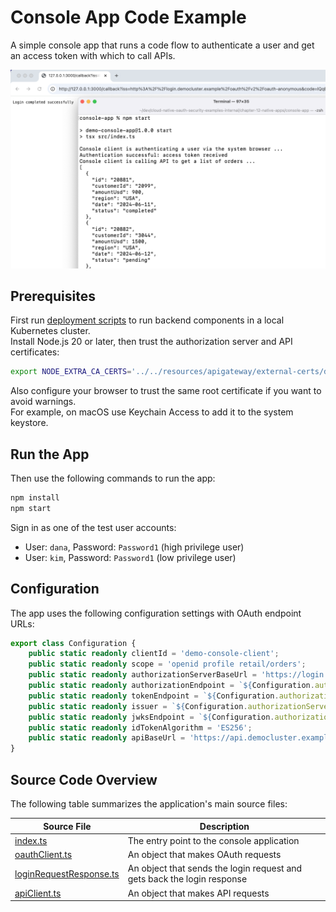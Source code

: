 # Console App Code Example

A simple console app that runs a code flow to authenticate a user and get an access token with which to call APIs.

![console app](console-app.png)

## Prerequisites

First run [deployment scripts](../README.md) to run backend components in a local Kubernetes cluster.\
Install Node.js 20 or later, then trust the authorization server and API certificates:

```bash
export NODE_EXTRA_CA_CERTS='../../resources/apigateway/external-certs/democluster.ca.pem'
```

Also configure your browser to trust the same root certificate if you want to avoid warnings.\
For example, on macOS use Keychain Access to add it to the system keystore.

## Run the App

Then use the following commands to run the app:

```bash
npm install
npm start
```

Sign in as one of the test user accounts:

- User: `dana`, Password: `Password1` (high privilege user)
- User: `kim`, Password: `Password1` (low privilege user)

## Configuration

The app uses the following configuration settings with OAuth endpoint URLs:

```typescript
export class Configuration {
    public static readonly clientId = 'demo-console-client';
    public static readonly scope = 'openid profile retail/orders';
    public static readonly authorizationServerBaseUrl = 'https://login.democluster.example';
    public static readonly authorizationEndpoint = `${Configuration.authorizationServerBaseUrl}/oauth/v2/oauth-authorize`;
    public static readonly tokenEndpoint = `${Configuration.authorizationServerBaseUrl}/oauth/v2/oauth-token`;
    public static readonly issuer = `${Configuration.authorizationServerBaseUrl}/oauth/v2/oauth-anonymous`;
    public static readonly jwksEndpoint = `${Configuration.authorizationServerBaseUrl}/oauth/v2/oauth-anonymous/jwks`;
    public static readonly idTokenAlgorithm = 'ES256';
    public static readonly apiBaseUrl = 'https://api.democluster.example/orders';
}
```

## Source Code Overview

The following table summarizes the application's main source files:

| Source File | Description |
| ----------- | ----------- |
| [index.ts](src/index.ts) | The entry point to the console application |
| [oauthClient.ts](src/oauth/oauthClient.ts) | An object that makes OAuth requests |
| [loginRequestResponse.ts](src/oauth/loginRequestResponse.ts) | An object that sends the login request and gets back the login response |
| [apiClient.ts](src/apiClient.ts) | An object that makes API requests |
